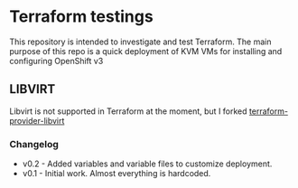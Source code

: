 # Terraform testings
This repository is intended to investigate and test Terraform.
The main purpose of this repo is a quick deployment of KVM VMs for installing and configuring OpenShift v3

## LIBVIRT
Libvirt is not supported in Terraform at the moment, but I forked [terraform-provider-libvirt](http://github.com/dmacvicar/terraform-provider-libvirt.git)



### Changelog
* v0.2  - Added variables and variable files to customize deployment.
* v0.1  - Initial work. Almost everything is hardcoded.
